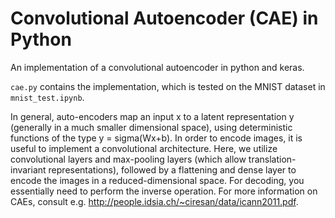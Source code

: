 # Convolutional Autoencoder (CAE) in Python

An implementation of a convolutional autoencoder in python and keras.

`cae.py` contains the implementation, which is tested on the MNIST dataset in `mnist_test.ipynb`.

In general, auto-encoders map an input x to a latent representation y (generally in a much smaller dimensional space), using deterministic functions of the type y = sigma(Wx+b). In order to encode images, it is useful to implement a convolutional architecture. Here, we utilize convolutional layers and max-pooling layers (which allow translation-invariant representations), followed by a flattening and dense layer to encode the images in a reduced-dimensional space. For decoding, you essentially need to perform the inverse operation. For more information on CAEs, consult e.g. http://people.idsia.ch/~ciresan/data/icann2011.pdf.
